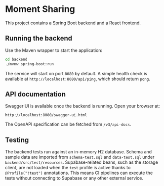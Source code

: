 # Moment Sharing

This project contains a Spring Boot backend and a React frontend.

## Running the backend

Use the Maven wrapper to start the application:

```bash
cd backend
./mvnw spring-boot:run
```

The service will start on port `8080` by default. A simple health check is
available at `http://localhost:8080/api/ping`, which should return `pong`.

## API documentation

Swagger UI is available once the backend is running. Open your browser at:

```
http://localhost:8080/swagger-ui.html
```

The OpenAPI specification can be fetched from `/v3/api-docs`.

## Testing

The backend tests run against an in-memory H2 database. Schema and sample data
are imported from `schema-test.sql` and `data-test.sql` under
`backend/src/test/resources`. Supabase-related beans, such as the storage
client, are not loaded when the `test` profile is active thanks to
`@Profile("!test")` annotations. This means CI pipelines can execute the
tests without connecting to Supabase or any other external service.

